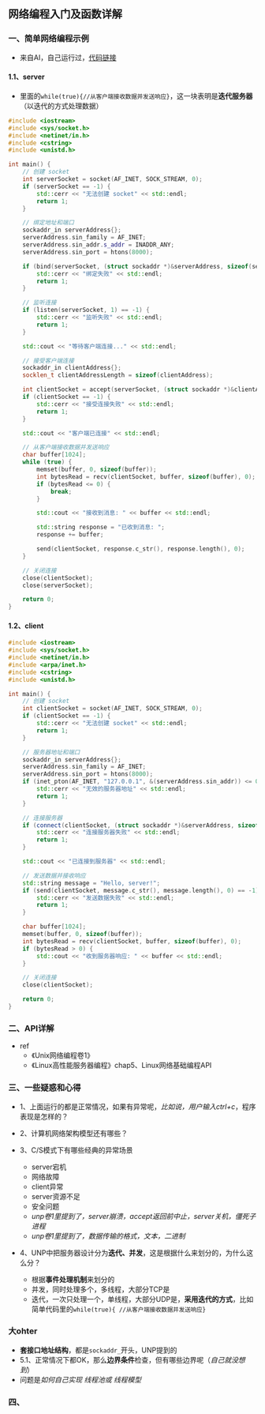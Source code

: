 ## 网络编程入门及函数详解

### 一、简单网络编程示例

+ 来自AI，自己运行过，[代码链接](https://gitee.com/fewolflion/BookCode/tree/master/96output/01network/01simple)

#### 1.1、server

+ 里面的`while(true){//从客户端接收数据并发送响应}`，这一块表明是**迭代服务器**（以迭代的方式处理数据）

```cpp
#include <iostream>
#include <sys/socket.h>
#include <netinet/in.h>
#include <cstring>
#include <unistd.h>

int main() {
    // 创建 socket
    int serverSocket = socket(AF_INET, SOCK_STREAM, 0);
    if (serverSocket == -1) {
        std::cerr << "无法创建 socket" << std::endl;
        return 1;
    }

    // 绑定地址和端口
    sockaddr_in serverAddress{};
    serverAddress.sin_family = AF_INET;
    serverAddress.sin_addr.s_addr = INADDR_ANY;
    serverAddress.sin_port = htons(8000);

    if (bind(serverSocket, (struct sockaddr *)&serverAddress, sizeof(serverAddress)) == -1) {
        std::cerr << "绑定失败" << std::endl;
        return 1;
    }

    // 监听连接
    if (listen(serverSocket, 1) == -1) {
        std::cerr << "监听失败" << std::endl;
        return 1;
    }

    std::cout << "等待客户端连接..." << std::endl;

    // 接受客户端连接
    sockaddr_in clientAddress{};
    socklen_t clientAddressLength = sizeof(clientAddress);

    int clientSocket = accept(serverSocket, (struct sockaddr *)&clientAddress, &clientAddressLength);
    if (clientSocket == -1) {
        std::cerr << "接受连接失败" << std::endl;
        return 1;
    }

    std::cout << "客户端已连接" << std::endl;

    // 从客户端接收数据并发送响应
    char buffer[1024];
    while (true) {
        memset(buffer, 0, sizeof(buffer));
        int bytesRead = recv(clientSocket, buffer, sizeof(buffer), 0);
        if (bytesRead <= 0) {
            break;
        }

        std::cout << "接收到消息: " << buffer << std::endl;

        std::string response = "已收到消息: ";
        response += buffer;

        send(clientSocket, response.c_str(), response.length(), 0);
    }

    // 关闭连接
    close(clientSocket);
    close(serverSocket);

    return 0;
}
```



#### 1.2、client

```cpp
#include <iostream>
#include <sys/socket.h>
#include <netinet/in.h>
#include <arpa/inet.h>
#include <cstring>
#include <unistd.h>

int main() {
    // 创建 socket
    int clientSocket = socket(AF_INET, SOCK_STREAM, 0);
    if (clientSocket == -1) {
        std::cerr << "无法创建 socket" << std::endl;
        return 1;
    }

    // 服务器地址和端口
    sockaddr_in serverAddress{};
    serverAddress.sin_family = AF_INET;
    serverAddress.sin_port = htons(8000);
    if (inet_pton(AF_INET, "127.0.0.1", &(serverAddress.sin_addr)) <= 0) {
        std::cerr << "无效的服务器地址" << std::endl;
        return 1;
    }

    // 连接服务器
    if (connect(clientSocket, (struct sockaddr *)&serverAddress, sizeof(serverAddress)) == -1) {
        std::cerr << "连接服务器失败" << std::endl;
        return 1;
    }

    std::cout << "已连接到服务器" << std::endl;

    // 发送数据并接收响应
    std::string message = "Hello, server!";
    if (send(clientSocket, message.c_str(), message.length(), 0) == -1) {
        std::cerr << "发送数据失败" << std::endl;
        return 1;
    }

    char buffer[1024];
    memset(buffer, 0, sizeof(buffer));
    int bytesRead = recv(clientSocket, buffer, sizeof(buffer), 0);
    if (bytesRead > 0) {
        std::cout << "收到服务器响应: " << buffer << std::endl;
    }

    // 关闭连接
    close(clientSocket);

    return 0;
}
```



### 二、API详解

+ ref
  + 《Unix网络编程卷1》
  + 《Linux高性能服务器编程》chap5、Linux网络基础编程API

### 三、一些疑惑和心得

+ 1、上面运行的都是正常情况，如果有异常呢，*比如说，用户输入ctrl+c*，程序表现是怎样的？

+ 2、计算机网络架构模型还有哪些？

+ 3、C/S模式下有哪些经典的异常场景
  + server宕机
  + 网络故障
  + client异常
  + server资源不足
  + 安全问题
  + *unp卷1里提到了，server崩溃，accept返回前中止，server关机，僵死子进程*
  + *unp卷1里提到了，数据传输的格式，文本，二进制*
  
+ 4、UNP中把服务器设计分为**迭代、并发**，这是根据什么来划分的，为什么这么分？
  + 根据**事件处理机制**来划分的
  + 并发，同时处理多个，多线程，大部分TCP是
  + 迭代，一次只处理一个，单线程，大部分UDP是，**采用迭代的方式**，比如简单代码里的`while(true){ //从客户端接收数据并发送响应}`
  
### 大ohter

+ **套接口地址结构**，都是`sockaddr_`开头，UNP提到的
+ 5.1、正常情况下都OK，那么**边界条件**检查，但有哪些边界呢（*自己就没想到*）
+ 问题是*如何自己实现 线程池或 线程模型*
### 四、